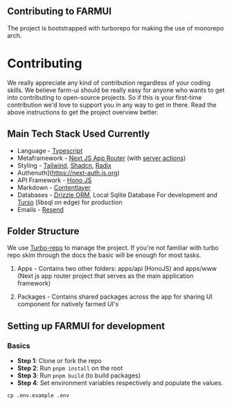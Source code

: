 ## Contributing to FARMUI

The project is bootstrapped with turborepo for making the use of monorepo arch.

# Contributing

We really appreciate any kind of contribution regardless of your coding skills.
We believe farm-ui should be really easy for anyone who wants to get into
contributing to open-source projects. So if this is your first-time contribution
we'd love to support you in any way to get in there. Read the above instructions
to get the project overview better.

## Main Tech Stack Used Currently

- Language - [Typescript](https://www.typescriptlang.org)
- Metaframework - [Next JS App Router](https://nextjs.org) (with
  [server actions](https://nextjs.org/docs/app/building-your-application/data-fetching/server-actions-and-mutations))
- Styling - [Tailwind](https://tailwindcss.com),
  [Shadcn](https://ui.shadcn.com), [Radix](https://www.radix-ui.com)
- Authenuth](https://next-auth.js.org)
- API Framework - [Hono JS](https://hono.dev)
- Markdown - [Contentlayer](https://contentlayer.dev)
- Databases - [Drizzle ORM](https://orm.drizzle.team), Local Sqlite Database For
  development and [Turso](https://turso.tech) (libsql on edge) for production
- Emails - [Resend](https://resend.com)

## Folder Structure

We use [Turbo-repo](https://turbo.build) to manage the project. If you're not
familiar with turbo repo skim through the docs the basic will be enough for most
tasks.

1. Apps - Contains two other folders: apps/api (HonoJS) and apps/www (Next js
   app router project that serves as the main application framework)

2. Packages - Contains shared packages across the app for sharing UI component
   for natively farmed UI's

## Setting up FARMUI for development

### Basics

- **Step 1**: Clone or fork the repo
- **Step 2**: Run `pnpm install` on the root
- **Step 3**: Run `pnpm build` (to build packages)
- **Step 4**: Set environment variables respectively and populate the values.

```sh-session
cp .env.example .env
```
